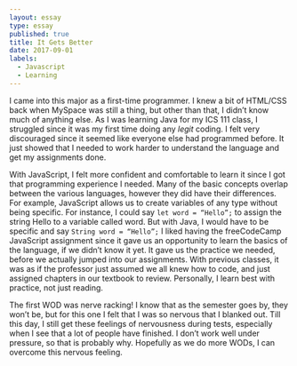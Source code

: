 ```yaml
---
layout: essay
type: essay
published: true
title: It Gets Better
date: 2017-09-01
labels:
  - Javascript
  - Learning
---
```


I came into this major as a first-time programmer. I knew a bit of HTML/CSS back when MySpace was still a thing, but other than that, I didn’t know much of anything else. As I was learning Java for my ICS 111 class, I struggled since it was my first time doing any *legit* coding. I felt very discouraged since it seemed like everyone else had programmed before. It just showed that I needed to work harder to understand the language and get my assignments done. 

With JavaScript, I felt more confident and comfortable to learn it since I got that programming experience I needed. Many of the basic concepts overlap between the various languages, however they did have their differences. For example, JavaScript allows us to create variables of any type without being specific. For instance, I could say ```let word = “Hello”;``` to assign the string Hello to a variable called word. But with Java, I would have to be specific and say ```String word = “Hello”;``` I liked having the freeCodeCamp JavaScript assignment since it gave us an opportunity to learn the basics of the language, if we didn’t know it yet. It gave us the practice we needed, before we actually jumped into our assignments. With previous classes, it was as if the professor just assumed we all knew how to code, and just assigned chapters in our textbook to review. Personally, I learn best with practice, not just reading.

The first WOD was nerve racking! I know that as the semester goes by, they won’t be, but for this one I felt that I was so nervous that I blanked out. Till this day, I still get these feelings of nervousness during tests, especially when I see that a lot of people have finished. I don’t work well under pressure, so that is probably why. Hopefully as we do more WODs, I can overcome this nervous feeling.  
